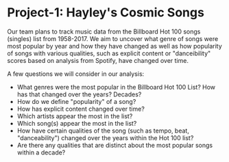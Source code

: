 # Project-1: Hayley's Cosmic Songs

Our team plans to track music data from the Billboard Hot 100 songs (singles) list from 1958-2017. We aim to uncover what genre of songs were most popular by year and how they have changed as well as how popularity of songs with various qualities, such as explicit content or "danceibility" scores based on analysis from Spotify, have changed over time. 

A few questions we will consider in our analysis:
* What genres were the most popular in the Billboard Hot 100 List? How has that changed over the years? Decades?
* How do we define "popularity" of a song?
* How has explicit content changed over time?
* Which artists appear the most in the list?
* Which song(s) appear the most in the list?
* How have certain qualities of the song (such as tempo, beat, "danceability") changed over the years within the Hot 100 list?
* Are there any qualities that are distinct about the most popular songs within a decade?